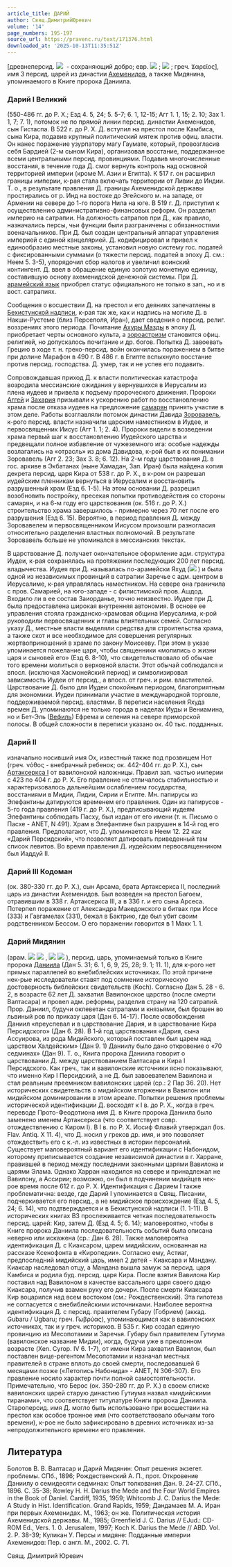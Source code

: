 ```yaml
---
article_title: ДАРИЙ
author: Свящ.ДимитрийЮревич
volume: '14'
page_numbers: 195-197
source_url: https://pravenc.ru/text/171376.html
downloaded_at: '2025-10-13T11:35:51Z'
---
```


[древнеперсид. ![](https://pravenc.ru/char/26062/dArayavauZ/image.png)  - сохраняющий добро; евр. ![](https://pravenc.ru/char/2712331/vwyrd/image.png) ; ![](https://pravenc.ru/char/26062/daryAweZ/image.png) ; греч. Ϫαρεῖος], имя 3 персид. царей из династии [Ахеменидов](https://pravenc.ru/text/Ахемениды.html), а также Мидянина, упоминаемого в Книге пророка Даниила.

### Дарий I Великий

(550-486 гг. до Р. Х.; 
Езд 4. 5, 24; 5. 5-7; 6. 1, 12-15; Агг 1. 1, 15; 2. 10; Зах 1. 1, 7; 7. 1), потомок не по прямой линии персид. династии Ахеменидов, 
сын Гистаспа. В 522 г. до Р. Х. Д. вступил на престол после Камбиса, сына Кира, подавив крупный политический мятеж против офиц. власти. Он нанес поражение узурпатору магу Гаумате, который, провозгласив себя Бардией (2-м сыном Кира), организовал восстание, поддержанное всеми центральными персид. провинциями. Подавив многочисленные восстания, в течение года Д. смог вернуть контроль над основной территорией империи (кроме М. Азии и Египта). К 517 г. он расширил границы империи, к-рая стала включать территории от Ливии до Индии. Т. о., в результате правления Д. границы Ахеменидской державы простирались от р. Инд на востоке до Эгейского м. на западе, от Армении на севере до 1-го порога Нила на юге. В 519 г. Д. приступил к осуществлению административно-финансовых реформ. Он разделил империю на сатрапии. На должность сатрапов при Д., как правило, назначались персы, чьи функции были разграничены с обязанностями военачальников. При Д. был создан центральный аппарат управления империей с единой канцелярией. Д. кодифицировал и привел к единообразию местные законы, установил новую систему гос. податей с фиксированными суммами (о тяжести персид. податей в эпоху Д. см.: Неем 5. 3-5), упорядочил сбор налогов и увеличил воинский контингент. Д. ввел в обращение единую золотую монетную единицу, составившую основу ахеменидской денежной системы. При Д. [арамейский язык](<https://pravenc.ru/text/арамейский язык.html>) приобрел статус официального не только в зап., но и в вост. сатрапиях.

Сообщения о восшествии Д. на престол и его деяниях запечатлены в [Бехистунской надписи](<https://pravenc.ru/text/Бехистунской надписи.html>), к-рая так же, как и надпись на могиле Д. в Накши-Рустеме (близ Персеполя, Иран), дает сведения о персид. религ. воззрениях этого периода. Почитание [Ахуры Мазды](<https://pravenc.ru/text/Ахуры Мазды.html>) в эпоху Д. приобретает черты основного культа, а [зороастризм](https://pravenc.ru/text/зороастризм.html) становится офиц. религией, но допускалось почитание и др. богов. Попытка Д. завоевать Грецию в ходе т. н. греко-персид. войн окончилась поражением в битве при долине Марафон в 490 г. В 486 г. в Египте вспыхнуло восстание против персид. господства. Д. умер, так и не успев его подавить.

Сопровождавшая приход Д. к власти политическая катастрофа возродила мессианские ожидания у вернувшихся в Иерусалим из плена иудеев и привела к подъему пророческого движения. Пророки [Аггей](https://pravenc.ru/text/Аггей.html) и 
[Захария](https://pravenc.ru/text/Захария.html) призывали к ускорению работ по восстановлению храма после отказа иудеев на предложение [самарян](https://pravenc.ru/text/самарян.html) принять участие в этом деле. Работы возглавляли потомок династии Давида [Зоровавель](https://pravenc.ru/text/Зоровавель.html), к-рого персид. власти назначили царским наместником в Иудее, и первосвященник Иисус (Агг 1. 1; 2. 4). 
Пророки видели в возведении храма первый шаг к восстановлению Иудейского царства и предвещали полное избавление от чужеземного ига: особые надежды возлагались на «отрасль» из дома Давидова, к-рой был в их понимании Зоровавель (Агг 2. 23; Зах 3. 8; 6. 12). На 2-м году царствования Д. в гос. архиве в Экбатанах (ныне Хамадан, Зап. Иран) была найдена копия декрета персид. царя Кира от 538 г. до Р. Х., в к-ром он разрешал иудейским пленникам вернуться в Иерусалим и восстановить разрушенный храм (Езд 6. 1-5). На этом основании Д. разрешил возобновить постройку, пресекая попытки противодействия со стороны самарян, и на 6-м году его царствования (ок. 516 г. до Р. Х.) строительство храма завершилось - примерно через 70 лет после его разрушения (Езд 6. 15). 
Вероятно, в период правления Д. между Зоровавелем и первосвященником Иисусом произошли разногласия относительно разделения властных полномочий. В результате Зоровавель больше не упоминался в мессианских текстах.

В царствование Д. получает окончательное оформление адм. структура Иудеи, к-рая сохранялась на протяжении последующих 200 лет персид. владычества. Иудея при Д. называлась по-арамейски Яхуд (![](https://pravenc.ru/char/26062/yx26hUd/image.png) ) и была одной из независимых провинций в сатрапии Заречье с адм. центром в Иерусалиме, к-рая управлялась наместником. На севере она граничила с пров. Самарией, на юго-западе - с филистимской пров. Ашдод. Входило ли в ее состав Заиорданье, точно неизвестно. Иудее при Д. была предоставлена широкая внутренняя автономия. В основе ее управления стояла 
гражданско-храмовая община Иерусалима, к-рой руководили первосвященник и главы влиятельных семей. Согласно указу Д., местные власти выделяли средства для строительства храма, а также скот и все необходимое для совершения регулярных жертвоприношений в храме по закону Моисееву. При этом в указе упоминается пожелание царя, чтобы священники «молились о жизни царя и сыновей его» (Езд 6. 8-10), что свидетельствовало об обычае того времени молиться о верховной власти. Этот обычай соблюдался и впосл. (исключая Хасмонейский период) и символизировал зависимость Иудеи от персид., а впосл. от греч. и рим. властителей. Царствование Д. было для Иудеи спокойным периодом, благоприятным для экономики. Иудеи принимали участие в международной торговле, поддерживаемой персид. властями. В переписи населения Яхуда времен Д. упоминаются не только города в наделах Иуды и Вениамина, но и Бет-Эль ([Вефиль](https://pravenc.ru/text/Вефиль.html)) Ефрема и селения на севере приморской полосы. В общей сложности в переписи указано ок. 40 тыс. подданных.

### Дарий II

изначально носивший имя Ох, известный также под прозвищем Нот (греч. 
νόθος - внебрачный ребенок; ок. 442-404 гг. до Р. Х.), сын [Артаксеркса I](<https://pravenc.ru/text/Артаксеркса I.html>) от вавилонской наложницы. 
Правил зап. частью империи с 423 по 404 г. до Р. Х. Его правление не отличалось стабильностью и характеризовалось дальнейшим ослаблением государства, восстаниями в Мидии, Лидии, Сирии и Египте. Мн. папирусы из Элефантины датируются временем его правления. Один из папирусов - 5-го года правления (419 г. до Р. Х.), предписывающий иудеям Элефантины соблюдать Пасху, был издан от его имени (т. н. Письмо о Пасхе - ANET, N 491). Храм в Элефантине был разрушен в 14-й год его правления. Предполагают, что Д. упоминается в Неем 12. 22 как «Дарий Персидский», что позволяет датировать приведенный там список левитов. Во время правления Д. иудейским первосвященником был Иаддуй II.

### Дарий III Кодоман

(ок. 380-330 гг. до Р. Х.), сын Арсама, брата Артаксеркса II, последний царь из династии Ахеменидов. Был возведен на престол Багоем, отравившим в 338 г. Артаксеркса III, а в 336 г. и его сына Арсеса. Потерпел поражение от Александра Македонского в битвах при Иссе (333) и Гавгамелах (331), бежал в Бактрию, где был убит своим родственником Бессом. О его поражении говорится в 1 Макк 1. 1.

### Дарий Мидянин

(арам. ![](<https://pravenc.ru/char/2712331/aydm /image.png>) ![](<https://pravenc.ru/char/2712331/ vwyrd/image.png>) , ![](<https://pravenc.ru/char/26062/daryAweZ /image.png>) ![](<https://pravenc.ru/char/26062/ mAdAyAx60/image.png>) ), персид. царь, упоминаемый только в Книге пророка [Даниила](https://pravenc.ru/text/Даниил.html) (Дан 5. 31; 6. 1, 6, 9, 25, 28; 9. 1; 11. 1), для к-рого нет прямых параллелей во внебиблейских источниках. По этой причине нек-рые исследователи ставят под сомнение историческую достоверность библейских свидетельств (Koch). Согласно Дан 5. 28 - 6. 2, в возрасте 62 лет Д. захватил Вавилонское царство (после смерти Валтасара) и провел адм. реформы, разделив страну на 120 сатрапий. Прор. Даниил, будучи оклеветан сатрапами и князьями, был брошен во львиный ров по приказу царя (Дан 6. 14-17). После освобождения Даниил «преуспевал и в царствование Дария, и в царствование Кира Персидского» (Дан 6. 28). В 1-й год царствования «Дария, сына Ассуирова, из рода Мидийского, который поставлен был царем над царством Халдейским» (Дан 9. 1) Даниилу было дано откровение о «70 седминах» (Дан 9). Т. о., Книга пророка Даниила говорит о царствовании Д. между царствованием Валтасара и Кира I Персидского. Как греч., так и вавилонские источники ясно показывают, что именно Кир I Персидский, а не Д. был завоевателем Вавилона и стал реальным преемником вавилонских царей (ср.: 2 Пар 36. 20). Нет исторических свидетельств о мидийском вторжении в Вавилон или мидийском доминировании в этом ареале. Попытки решения проблемы исторической идентификации Д. восходят к I в. до Р. Х., когда в греч. переводе Прото-Феодотиона имя Д. в Книге пророка Даниила было заменено именем Артаксеркса (что соответствует совр. отождествлению с Киром I). В I в. по Р. Х. Иосиф Флавий утверждал (Ios. Flav. Antiq. X 11. 4), что Д. носил у греков др. имя, и это позволяет отождествить его с к.-л. из известных в истории персоналий. Существует маловероятный вариант его идентификации с Набонидом, которому приписывается создание независимой династии в г. Харране, правившей в период между последними законными царями Вавилона и царями Элама. Однако Харран находился на севере и принадлежал не Вавилону, а Ассирии; возможно, он был в подчинении мидийцев нек-рое время после 612 г. до Р. Х. Идентификация с Дарием I также проблематична: везде, где Дарий I упоминается в Свящ. Писании, подчеркивается его персид., а не мидийское происхождение (Езд 4. 5, 24; 6. 14), что подтверждается и в Бехистунской надписи (1. 1-11). В исторических книгах ВЗ прослеживается четкая последовательность персид. царей: Кир, затем Д. (Езд 4. 5; 6. 14); маловероятно, чтобы в Книге пророка Даниила последовательность событий была описана неверно или искажена (ср.: Дан 6. 28). Также маловероятна идентификация Д. с Киаксаром, царем мидийским, основанная на рассказе Ксенофонта в «Киропедии». Согласно ему, Астиаг, предпоследний мидийский царь, имел 2 детей - Киаксара и Мандану. Киаксар наследовал отцу, а Мандана вышла замуж за персид. царя Камбиса и родила буд. персид. царя Кира. После взятия Вавилона Кир поставил над Вавилоном в качестве вассального царя своего дядю Киаксара, получив взамен руку его дочери. После смерти Киаксара Кир воцарился над всем востоком (см.: Рождественский). Эта гипотеза не согласуется с внебиблейскими источниками. Наиболее вероятна идентификация Д. с персид. правителем Губару (Гобрием) (аккад. Gubaru / Ugbaru; греч. Γωβρύας), упоминающимся как в вавилонских источниках, так и у греч. историков. В 535 г. Кир создал единую провинцию из Месопотамии и Заречья. Губару был правителем Гутиума (вавилонское название Мидии), когда, будучи уже в преклонном возрасте (Xen. Cyrop. IV 6. 1-7), от имени Кира захватил Вавилон, был поставлен вице-регентом Месопотамии и назначал местных правителей в стране вплоть до своей смерти, последовавшей 6 месяцами позже («Летопись Набонида» - ANET, N 306-307). Его правление носило характер почти полной самостоятельности. Примечательно, что Берос (ок. 350-280 гг. до Р. Х.) в своем списке вавилонских царей старую династию Гутиума назвал «мидийскими тиранами», что соответствует титулатуре Книги пророка Даниила. Староперсид. имя Д. могло быть использовано при восшествии на престол как особое тронное имя (что соответствовало обычаям того времени), к-рое не было зафиксировано в древних источниках из-за непродолжительного времени его правления.

## Литература

Болотов В. В. Валтасар и Дарий Мидянин: Опыт решения экзегет. проблемы. СПб., 1896; Рождественский А. П., прот. Откровение Даниилу о семидесяти седминах: Опыт толкования Дан. 9. 24-27. СПб., 1896. С. 35-38; Rowley H. H. Darius the Mede and the Four World Empires in the Book of Daniel. Cardiff, 1935, 1959; Whitcomb J. C. Darius the Mede: A Study in Hist. Identification. Grand Rapids, 1959; Дандамаев М. А. Иран при первых Ахеменидах. М., 1963; он же. Политическая история Ахеменидской державы. М., 1985; Greenfield J. C. Darius // EJud.: CD-ROM Ed., Vers. 1. 0. Jerusalem, 1997; Koch K. Darius the Mede // ABD. Vol. 2. P. 38-39; Куликан У. Персы и мидяне: Подданные империи Ахеменидов: Пер. с англ. М., 2002. С. 71.

Свящ.  Димитрий   Юревич

